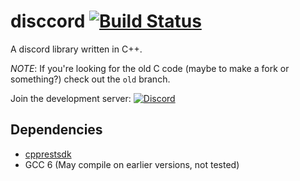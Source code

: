 # disccord [![Build Status](https://travis-ci.org/FiniteReality/disccord.svg?branch=master)](https://travis-ci.org/FiniteReality/disccord) #
A discord library written in C++.

*NOTE*: If you're looking for the old C code (maybe to make a fork or
something?) check out the `old` branch. 

Join the development server: [![Discord](https://discordapp.com/api/guilds/226692368148070420/widget.png)](https://discord.gg/syNMXxM)


## Dependencies ##

- [cpprestsdk](https://github.com/Microsoft/cpprestsdk)
- GCC 6 (May compile on earlier versions, not tested)